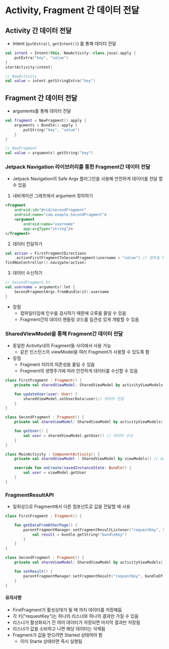# Activity, Fragment 간 데이터 전달
## Activity 간 데이터 전달
- Intent (`putExtra()`, `getIntent()`) 를 통해 데이터 전달
```kotlin
val intent = Intent(this, NewActivity::class.java).apply {
    putExtra("key", "value")
}
startActivity(intent)

// NewActivity
val value = intent.getStringExtra("key")
```
## Fragment 간 데이터 전달
- arguments를 통해 데이터 전달
```kotlin
val fragment = NewFragment().apply {
    arguments = Bundle().apply {
        putString("key", "value")
    }
}

// NewFragment
val value = arguments?.getString("key")
```
### Jetpack Navigation 라이브러리를 통한 Fragment간 데이터 전달
- Jetpack Navigation의 Safe Args 플러그인을 사용해 안전하게 데이터를 전달 할 수 있음
1. 내비게이션 그래프에서 argument 정의하기
```xml
<fragment
    android:id="@+id/secondFragment"
    android:name="com.exaple.SecondFragment">
    <argument
        android:name="username"
        app:argType="string"/>
</fragment>
```
2. 데이터 전달하기
```kotlin
val action = FirstFragmentDirections
    .actionFirstFragmentToSecondFragment(username = "value") // 컴파일 타임에 생성된 빌더 클래스. 안전하고 명시적으로 데이터 전달 가능
findNavController().navigate(action)
```
3. 데이터 수신하기
```kotlin
// SecondFragment.kt
val username = arguments?.let {
    SecondFragmentArgs.fromBundle(it).username
}
```
- 장점
   - 컴파일타임에 인수를 검사하기 때문에 오류를 줄일 수 있음
   - Fragment간의 데이터 핸들링 코드를 일관성 있게 개발할 수 있음
### SharedViewModel을 통해 Fragment간 데이터 전달
- 동일한 Activity내의 Fragment들 사이에서 사용 가능
   - 같은 인스턴스의 viewModel을 여러 Fragment가 사용할 수 있도록 함
- 장점
   - Fragment 끼리의 의존성을 줄일 수 있음
   - Fragment의 생명주기에 따라 안전하게 데이터를 수신할 수 있음
```kotlin
class FirstFragment : Fragment() {
    private val sharedViewModel: SharedViewModel by activityViewModels()

    fun updateUser(user: User) {
        sharedViewModel.setUserData(user)// 데이터 전달 
    }
}

class SecondFragment : Fragment() {
    private val shareViewModel: SharedViewModel by activityViewModels()

    fun getUser() {
        val user = sharedViewModel.getUser() // 데이터 수신
    }
}

class MainActivity : ComponentActivity() {
    private val sharedViewModel : SharedViewModel by viewModels() // Activity에서는 viewModels()로 뷰모델 접근 가능

    override fun onCreate(savedInstanceState: Bundle?) {
        val user = viewModel.getUser
    }
}
```
### FragmentResultAPI
- 일회성으로 Fragment에서 다른 컴포넌트로 값을 전달할 때 사용
```kotlin
class FirstFragment : Fragment() {

    fun getDataFromOtherPage() {
        parentFragmentManager.setFragmentResultListener("requestKey", this) { requestKey, bundle -> // 리스너 등록, STARTED 상태에 들어갈 때 실행
            val result = bundle.getString("bundleKey")
        }
    }
}

class SecondFragment : Fragment() {
    private val shareViewModel: SharedViewModel by activityViewModels()

    fun setResult() {
        parentFragmentManager.setFragmentResult("requestKey", bundleOf("bundleKey" to "result")) // FirstFragment로 값 전달 
    }
}
```
#### 유의사항
- FirstFragment가 활성상태가 될 때 까지 데이터를 저장해둠
- 각 키("requestKey")는 하나의 리스너와 하나의 결과만 가질 수 있음
- 리스너가 활성화되기 전 여러 데이터가 저장되면 마지막 결과만 저장됨
- 리스너가 값을 소비하고 나면 해당 데이터는 삭제됨
- Fragment가 값을 받으려면 Started 상태여야 함
   - 이미 Starte 상태라면 즉시 실행됨